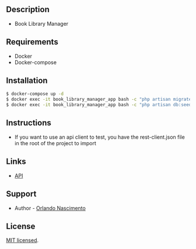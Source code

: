 ## Description

-   Book Library Manager

## Requirements

-   Docker
-   Docker-compose

## Installation

```bash
$ docker-compose up -d
$ docker exec -it book_library_manager_app bash -c "php artisan migrate"
$ docker exec -it book_library_manager_app bash -c "php artisan db:seed"
```

## Instructions

-   If you want to use an api client to test, you have the rest-client.json file in the root of the project to import

## Links

-   [API](http://localhost:9000/api)

## Support

-   Author - [Orlando Nascimento](https://www.linkedin.com/in/orlando-correia-do-nascimento/)

## License

[MIT licensed](LICENSE).
